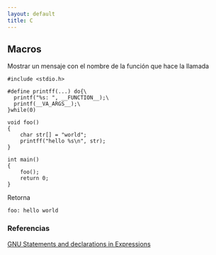 ```yaml
---
layout: default
title: C
---
```


## Macros

Mostrar un mensaje con el nombre de la función que hace la llamada

    #include <stdio.h>

    #define printff(...) do{\
      printf("%s: ", __FUNCTION__);\
      printf(__VA_ARGS__);\
    }while(0)

    void foo()
    {
        char str[] = "world";
        printff("hello %s\n", str);
    }

    int main()
    {
        foo();
        return 0;
    }

Retorna

    foo: hello world


### Referencias

[GNU Statements and declarations in Expressions][gnu-st-expr]

[gnu-st-expr]: https://gcc.gnu.org/onlinedocs/gcc/Statement-Exprs.html
